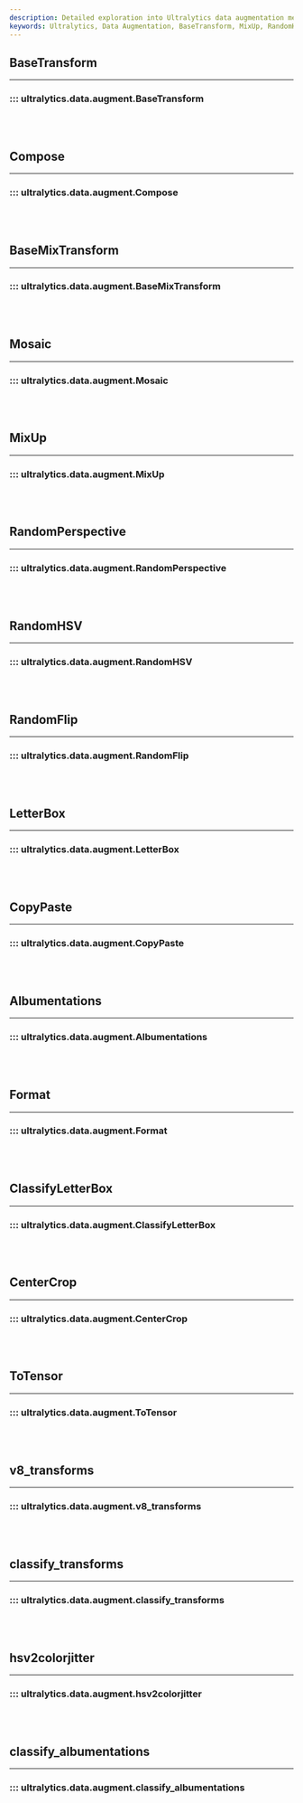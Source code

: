 ```yaml
---
description: Detailed exploration into Ultralytics data augmentation methods including BaseTransform, MixUp, LetterBox, ToTensor, and more for enhancing model performance.
keywords: Ultralytics, Data Augmentation, BaseTransform, MixUp, RandomHSV, LetterBox, Albumentations, classify_transforms, classify_albumentations
---
```


## BaseTransform
---
### ::: ultralytics.data.augment.BaseTransform
<br><br>

## Compose
---
### ::: ultralytics.data.augment.Compose
<br><br>

## BaseMixTransform
---
### ::: ultralytics.data.augment.BaseMixTransform
<br><br>

## Mosaic
---
### ::: ultralytics.data.augment.Mosaic
<br><br>

## MixUp
---
### ::: ultralytics.data.augment.MixUp
<br><br>

## RandomPerspective
---
### ::: ultralytics.data.augment.RandomPerspective
<br><br>

## RandomHSV
---
### ::: ultralytics.data.augment.RandomHSV
<br><br>

## RandomFlip
---
### ::: ultralytics.data.augment.RandomFlip
<br><br>

## LetterBox
---
### ::: ultralytics.data.augment.LetterBox
<br><br>

## CopyPaste
---
### ::: ultralytics.data.augment.CopyPaste
<br><br>

## Albumentations
---
### ::: ultralytics.data.augment.Albumentations
<br><br>

## Format
---
### ::: ultralytics.data.augment.Format
<br><br>

## ClassifyLetterBox
---
### ::: ultralytics.data.augment.ClassifyLetterBox
<br><br>

## CenterCrop
---
### ::: ultralytics.data.augment.CenterCrop
<br><br>

## ToTensor
---
### ::: ultralytics.data.augment.ToTensor
<br><br>

## v8_transforms
---
### ::: ultralytics.data.augment.v8_transforms
<br><br>

## classify_transforms
---
### ::: ultralytics.data.augment.classify_transforms
<br><br>

## hsv2colorjitter
---
### ::: ultralytics.data.augment.hsv2colorjitter
<br><br>

## classify_albumentations
---
### ::: ultralytics.data.augment.classify_albumentations
<br><br>
